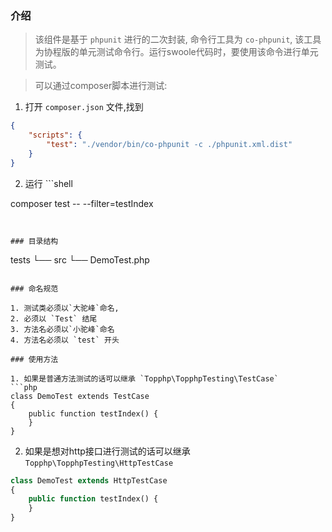 ### 介绍

> 该组件是基于 `phpunit` 进行的二次封装, 命令行工具为 `co-phpunit`, 该工具为协程版的单元测试命令行。运行swoole代码时，要使用该命令进行单元测试。

> 可以通过composer脚本进行测试:
1. 打开 `composer.json` 文件,找到
```json
{
    "scripts": {
        "test": "./vendor/bin/co-phpunit -c ./phpunit.xml.dist"
    }
}
```
2. 运行 ```shell 

composer test -- --filter=testIndex
```


### 目录结构

```
tests
└── src
    └── DemoTest.php
```

### 命名规范

1. 测试类必须以`大驼峰`命名,
2. 必须以 `Test` 结尾
3. 方法名必须以`小驼峰`命名
4. 方法名必须以 `test` 开头

### 使用方法

1. 如果是普通方法测试的话可以继承 `Topphp\TopphpTesting\TestCase`
```php
class DemoTest extends TestCase
{
    public function testIndex() {
    }
}
```

2. 如果是想对http接口进行测试的话可以继承 `Topphp\TopphpTesting\HttpTestCase`

```php
class DemoTest extends HttpTestCase
{
    public function testIndex() {
    }
}
```
